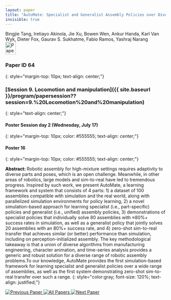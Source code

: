 ```yaml
---
layout: paper
title: "AutoMate: Specialist and Generalist Assembly Policies over Diverse Geometries"
invisible: true
---
```

<div class="paper-authors">
<div class="paper-author-box">
    <div class="paper-author-name">Bingjie Tang, Iretiayo Akinola, Jie Xu, Bowen Wen, Ankur Handa, Karl Van Wyk, Dieter Fox, Gaurav S. Sukhatme, Fabio Ramos, Yashraj Narang</div>
    <div class="paper-author-uni"></div>
</div>

</div><div class="paper-pdf">
<div> <a href="http://www.roboticsproceedings.org/rss19/p64.pdf"><img src="{{ site.baseurl }}/images/paper_link.png" alt="Paper Website" width = "33"  height = "40"/></a> </div>
</div>

### Paper ID 64
{: style="margin-top: 10px; text-align: center;"}

### [Session 9. Locomotion and manipulation]({{ site.baseurl }}/program/papersession??session=9.%20Locomotion%20and%20manipulation)
{: style="text-align: center;"}

#### Poster Session day 2 (Wednesday, July 17)
{: style="margin-top: 10px; color: #555555; text-align: center;"}

#### Poster 16
{: style="margin-top: 10px; color: #555555; text-align: center;"}

<b style="color: black;">Abstract: </b>Robotic assembly for high-mixture settings requires adaptivity to diverse parts and poses, which is an open challenge. Meanwhile, in other areas of robotics, large models and sim-to-real have led to tremendous progress. Inspired by such work, we present AutoMate, a learning framework and system that consists of 4 parts: 1) a dataset of 100 assemblies compatible with simulation and the real world, along with parallelized simulation environments for policy learning, 2) a novel simulation-based approach for learning specialist (i.e., part-specific) policies and generalist (i.e., unified) assembly policies, 3) demonstrations of specialist policies that individually solve 80 assemblies with ≈80%+ success rates in simulation, as well as a generalist policy that jointly solves 20 assemblies with an 80%+ success rate, and 4) zero-shot sim-to-real transfer that achieves similar (or better) performance than simulation, including on perception-initialized assembly. The key methodological takeaway is that a union of diverse algorithms from manufacturing engineering, character animation, and time-series analysis provides a generic and robust solution for a diverse range of robotic assembly problems.To our knowledge, AutoMate provides the first simulation-based framework for learning specialist and generalist policies over a wide range of assemblies, as well as the first system demonstrating zero-shot sim-to-real transfer over such a range.
{: style="color:gray; font-size: 120%; text-align: justified;"}


<div class="paper-menu">
<a href="{{ site.baseurl }}/program/papers/063/"> <img src="{{ site.baseurl }}/images/previous_paper_icon.png" alt="Previous Paper" title="Previous Paper"/> </a>
<a href="{{ site.baseurl }}/program/papers"><img src="{{ site.baseurl }}/images/overview_icon.png" alt="All Papers" title="All Papers"/> </a>
<a href="{{ site.baseurl }}/program/papers/065/"> <img src="{{ site.baseurl }}/images/next_paper_icon.png" alt="Next Paper" title="Next Paper"/> </a>

</div>
